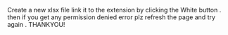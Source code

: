 Create a new xlsx file link it to the extension by clicking the White button .
then if you get any permission denied error plz refresh the page and try again .
THANKYOU!
